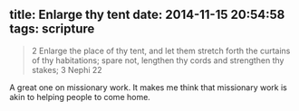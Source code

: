 title: Enlarge thy tent
date: 2014-11-15 20:54:58
tags: scripture
---

> 2 Enlarge the place of thy tent, and let them stretch forth the curtains of thy habitations; spare not, lengthen thy cords and strengthen thy stakes;
> 3 Nephi 22

A great one on missionary work. It makes me think that missionary work is akin to helping people to come home.


